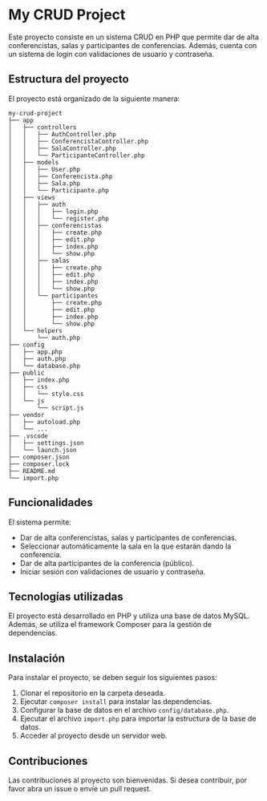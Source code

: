 # My CRUD Project

Este proyecto consiste en un sistema CRUD en PHP que permite dar de alta conferencistas, salas y participantes de conferencias. Además, cuenta con un sistema de login con validaciones de usuario y contraseña.

## Estructura del proyecto

El proyecto está organizado de la siguiente manera:

```
my-crud-project
├── app
│   ├── controllers
│   │   ├── AuthController.php
│   │   ├── ConferencistaController.php
│   │   ├── SalaController.php
│   │   └── ParticipanteController.php
│   ├── models
│   │   ├── User.php
│   │   ├── Conferencista.php
│   │   ├── Sala.php
│   │   └── Participante.php
│   ├── views
│   │   ├── auth
│   │   │   ├── login.php
│   │   │   └── register.php
│   │   ├── conferencistas
│   │   │   ├── create.php
│   │   │   ├── edit.php
│   │   │   ├── index.php
│   │   │   └── show.php
│   │   ├── salas
│   │   │   ├── create.php
│   │   │   ├── edit.php
│   │   │   ├── index.php
│   │   │   └── show.php
│   │   └── participantes
│   │       ├── create.php
│   │       ├── edit.php
│   │       ├── index.php
│   │       └── show.php
│   └── helpers
│       └── auth.php
├── config
│   ├── app.php
│   ├── auth.php
│   └── database.php
├── public
│   ├── index.php
│   ├── css
│   │   └── style.css
│   └── js
│       └── script.js
├── vendor
│   ├── autoload.php
│   └── ...
├── .vscode
│   ├── settings.json
│   └── launch.json
├── composer.json
├── composer.lock
├── README.md
└── import.php
```

## Funcionalidades

El sistema permite:

- Dar de alta conferencistas, salas y participantes de conferencias.
- Seleccionar automáticamente la sala en la que estarán dando la conferencia.
- Dar de alta participantes de la conferencia (público).
- Iniciar sesión con validaciones de usuario y contraseña.

## Tecnologías utilizadas

El proyecto está desarrollado en PHP y utiliza una base de datos MySQL. Además, se utiliza el framework Composer para la gestión de dependencias.

## Instalación

Para instalar el proyecto, se deben seguir los siguientes pasos:

1. Clonar el repositorio en la carpeta deseada.
2. Ejecutar `composer install` para instalar las dependencias.
3. Configurar la base de datos en el archivo `config/database.php`.
4. Ejecutar el archivo `import.php` para importar la estructura de la base de datos.
5. Acceder al proyecto desde un servidor web.

## Contribuciones

Las contribuciones al proyecto son bienvenidas. Si desea contribuir, por favor abra un issue o envíe un pull request.